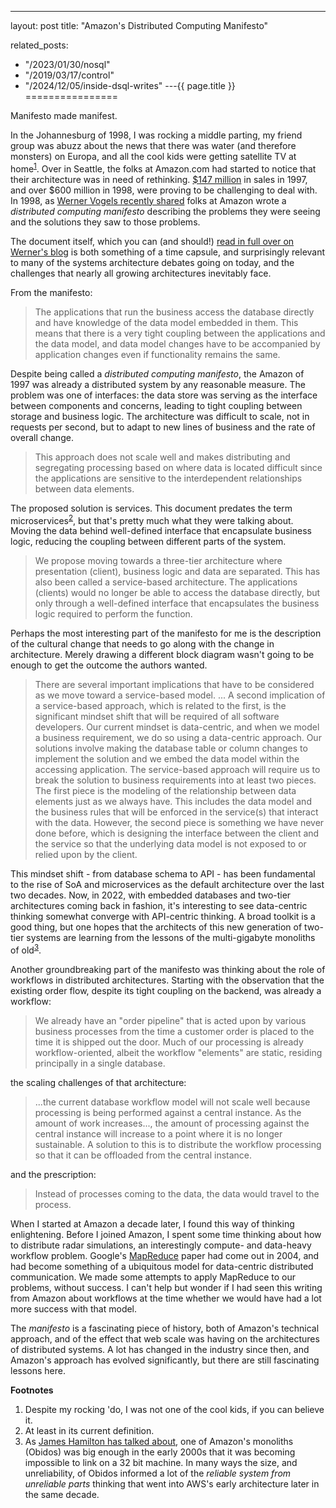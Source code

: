 ---
layout: post
title: "Amazon's Distributed Computing Manifesto"


related_posts:
  - "/2023/01/30/nosql"
  - "/2019/03/17/control"
  - "/2024/12/05/inside-dsql-writes"
---{{ page.title }}
================

<p class="meta">Manifesto made manifest.</p>

In the Johannesburg of 1998, I was rocking a middle parting, my friend group was abuzz about the news that there was water (and therefore monsters) on Europa, and all the cool kids were getting satellite TV at home<sup>[1](#foot1)</sup>. Over in Seattle, the folks at Amazon.com had started to notice that their architecture was in need of rethinking. [$147 million](https://d18rn0p25nwr6d.cloudfront.net/CIK-0001018724/96985bfb-79b1-41e9-b552-fd5ad5af6fd3.pdf) in sales in 1997, and over $600 million in 1998, were proving to be challenging to deal with. In 1998, as [Werner Vogels recently shared](https://www.allthingsdistributed.com/2022/11/amazon-1998-distributed-computing-manifesto.html) folks at Amazon wrote a *distributed computing manifesto* describing the problems they were seeing and the solutions they saw to those problems.

The document itself, which you can (and should!) [read in full over on Werner's blog](https://www.allthingsdistributed.com/2022/11/amazon-1998-distributed-computing-manifesto.html) is both something of a time capsule, and surprisingly relevant to many of the systems architecture debates going on today, and the challenges that nearly all growing architectures inevitably face.

From the manifesto:

> The applications that run the business access the database directly and have knowledge of the data model embedded in them. This means that there is a very tight coupling between the applications and the data model, and data model changes have to be accompanied by application changes even if functionality remains the same.

Despite being called a *distributed computing manifesto*, the Amazon of 1997 was already a distributed system by any reasonable measure. The problem was one of interfaces: the data store was serving as the interface between components and concerns, leading to tight coupling between storage and business logic. The architecture was difficult to scale, not in requests per second, but to adapt to new lines of business and the rate of overall change.

> This approach does not scale well and makes distributing and segregating processing based on where data is located difficult since the applications are sensitive to the interdependent relationships between data elements.

The proposed solution is services. This document predates the term microservices<sup>[2](#foot2)</sup>, but that's pretty much what they were talking about. Moving the data behind well-defined interface that encapsulate business logic, reducing the coupling between different parts of the system.

> We propose moving towards a three-tier architecture where presentation (client), business logic and data are separated. This has also been called a service-based architecture. The applications (clients) would no longer be able to access the database directly, but only through a well-defined interface that encapsulates the business logic required to perform the function.

Perhaps the most interesting part of the manifesto for me is the description of the cultural change that needs to go along with the change in architecture. Merely drawing a different block diagram wasn't going to be enough to get the outcome the authors wanted.

> There are several important implications that have to be considered as we move toward a service-based model.
> ...
> A second implication of a service-based approach, which is related to the first, is the significant mindset shift that will be required of all software developers. Our current mindset is data-centric, and when we model a business requirement, we do so using a data-centric approach. Our solutions involve making the database table or column changes to implement the solution and we embed the data model within the accessing application. The service-based approach will require us to break the solution to business requirements into at least two pieces. The first piece is the modeling of the relationship between data elements just as we always have. This includes the data model and the business rules that will be enforced in the service(s) that interact with the data. However, the second piece is something we have never done before, which is designing the interface between the client and the service so that the underlying data model is not exposed to or relied upon by the client.

This mindset shift - from database schema to API - has been fundamental to the rise of SoA and microservices as the default architecture over the last two decades. Now, in 2022, with embedded databases and two-tier architectures coming back in fashion, it's interesting to see data-centric thinking somewhat converge with API-centric thinking. A broad toolkit is a good thing, but one hopes that the architects of this new generation of two-tier systems are learning from the lessons of the multi-gigabyte monoliths of old<sup>[3](#foot3)</sup>.

Another groundbreaking part of the manifesto was thinking about the role of workflows in distributed architectures. Starting with the observation that the existing order flow, despite its tight coupling on the backend, was already a workflow:

> We already have an "order pipeline" that is acted upon by various business processes from the time a customer order is placed to the time it is shipped out the door. Much of our processing is already workflow-oriented, albeit the workflow "elements" are static, residing principally in a single database. 

the scaling challenges of that architecture:

> ...the current database workflow model will not scale well because processing is being performed against a central instance. As the amount of work increases..., the amount of processing against the central instance will increase to a point where it is no longer sustainable. A solution to this is to distribute the workflow processing so that it can be offloaded from the central instance.

and the prescription:

> Instead of processes coming to the data, the data would travel to the process.

When I started at Amazon a decade later, I found this way of thinking enlightening. Before I joined Amazon, I spent some time thinking about how to distribute radar simulations, an interestingly compute- and data-heavy workflow problem. Google's [MapReduce](http://static.googleusercontent.com/media/research.google.com/es/us/archive/mapreduce-osdi04.pdf) paper had come out in 2004, and had become something of a ubiquitous model for data-centric distributed communication. We made some attempts to apply MapReduce to our problems, without success. I can't help but wonder if I had seen this writing from Amazon about workflows at the time whether we would have had a lot more success with that model.

The *manifesto* is a fascinating piece of history, both of Amazon's technical approach, and of the effect that web scale was having on the architectures of distributed systems. A lot has changed in the industry since then, and Amazon's approach has evolved significantly, but there are still fascinating lessons here.

**Footnotes**

1. <a name="foot1"></a> Despite my rocking 'do, I was not one of the cool kids, if you can believe it.
2. <a name="foot2"></a> At least in its current definition. 
3. <a name="foot3"></a> As [James Hamilton has talked about](http://hpts.ws/papers/2022/JamesHamilton20221010.pdf), one of Amazon's monoliths (Obidos) was big enough in the early 2000s that it was becoming impossible to link on a 32 bit machine. In many ways the size, and unreliability, of Obidos informed a lot of the *reliable system from unreliable parts* thinking that went into AWS's early architecture later in the same decade.